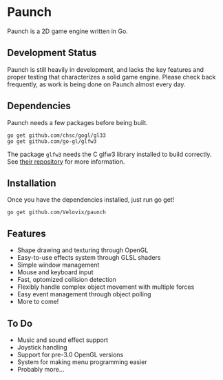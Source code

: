 Paunch
======

Paunch is a 2D game engine written in Go.

Development Status
------------------
Paunch is still heavily in development, and lacks the key features and proper
testing that characterizes a solid game engine. Please check back frequently,
as work is being done on Paunch almost every day.

Dependencies
------------
Paunch needs a few packages before being built.

	go get github.com/chsc/gogl/gl33
	go get github.com/go-gl/glfw3

The package `glfw3` needs the C glfw3 library installed to build correctly. See
[their repository](http://github.com/go-gl/glfw3) for more information.

Installation
------------
Once you have the dependencies installed, just run go get!

	go get github.com/Velovix/paunch

Features
--------
- Shape drawing and texturing through OpenGL
- Easy-to-use effects system through GLSL shaders
- Simple window management
- Mouse and keyboard input
- Fast, optomized collision detection
- Flexibly handle complex object movement with multiple forces
- Easy event management through object polling
- More to come!

To Do
-----
- Music and sound effect support
- Joystick handling
- Support for pre-3.0 OpenGL versions
- System for making menu programming easier
- Probably more...
